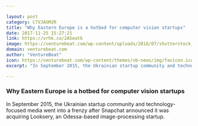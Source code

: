 ```yaml
---

layout: post
category: C7VJAGM2R
title: "Why Eastern Europe is a hotbed for computer vision startups"
date: 2017-11-25 15:27:21
link: https://vrhk.co/2A5eatk
image: https://venturebeat.com/wp-content/uploads/2016/07/shutterstock_401019301.jpg?fit=780%2C520&strip=all
domain: venturebeat.com
author: "VentureBeat"
icon: https://venturebeat.com/wp-content/themes/vb-news/img/favicon.ico
excerpt: "In September 2015, the Ukrainian startup community and technology-focused media went into a frenzy after Snapchat announced it was acquiring Looksery, an Odessa-based image-processing startup."

---
```


### Why Eastern Europe is a hotbed for computer vision startups

In September 2015, the Ukrainian startup community and technology-focused media went into a frenzy after Snapchat announced it was acquiring Looksery, an Odessa-based image-processing startup.